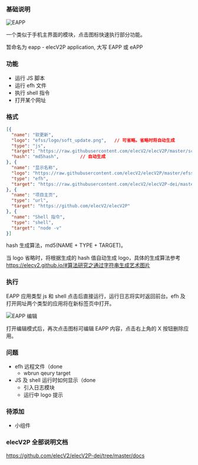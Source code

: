 ### 基础说明

![EAPP](https://raw.githubusercontent.com/elecV2/elecV2P-dei/master/docs/res/eapp_overview.png)

一个类似于手机主界面的模块，点击图标快速执行部分功能。

暂命名为 eapp - elecV2P application, 大写 EAPP 或 eAPP

### 功能

- 运行 JS 脚本
- 运行 efh 文件
- 执行 shell 指令
- 打开某个网址

### 格式

``` JSON
[{
  "name": "软更新",
  "logo": "efss/logo/soft_update.png",   // 可省略。省略时将自动生成
  "type": "js",
  "target": "https://raw.githubusercontent.com/elecV2/elecV2P/master/script/JSFile/softupdate.js",
  "hash": "md5hash",        // 自动生成
}, {
  "name": "显示名称",
  "logo": "https://raw.githubusercontent.com/elecV2/elecV2P/master/efss/logo/elecV2P.png",
  "type": "efh",
  "target": "https://raw.githubusercontent.com/elecV2/elecV2P-dei/master/examples/JSTEST/efh/notepad.efh",
}, {
  "name": "项目主页",
  "type": "url",
  "target": "https://github.com/elecV2/elecV2P"
}, {
  "name": "Shell 指令",
  "type": "shell",
  "target": "node -v"
}]
```

hash 生成算法，md5(NAME + TYPE + TARGET)。

当 logo 省略时，将根据生成的 hash 值自动生成 logo，具体的生成算法参考 https://elecv2.github.io/#算法研究之通过字符串生成艺术图片

### 执行

EAPP 应用类型 js 和 shell 点击后直接运行，运行日志将实时返回前台。efh 及 打开网址两个类型的应用将在新标签页中打开。

![EAPP 编辑](https://raw.githubusercontent.com/elecV2/elecV2P-dei/master/docs/res/eapp_overview.png)

打开编辑模式后，再次点击图标可编辑 EAPP 内容，点击右上角的 X 按钮删除应用。

### 问题

- efh 远程文件（done
  - wbrun qeury target
- JS 及 shell 运行时如何显示（done
  - 引入日志模块
  - 运行中 logo 提示

### 待添加

- 小组件

### elecV2P 全部说明文档

https://github.com/elecV2/elecV2P-dei/tree/master/docs